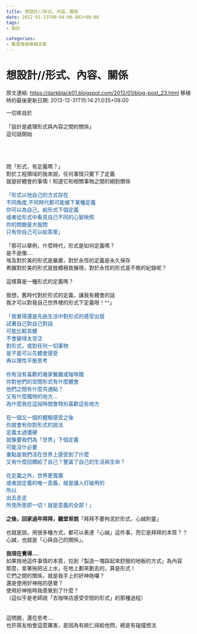 ```yaml
---
title: 想設計//形式、內容、關係
date: 2012-01-23T00:04:00.002+08:00
tags: 
- 設計

categories:
- 舊部落格移植文章
---
```


# 想設計//形式、內容、關係

原文連結: https://darkblack01.blogspot.com/2012/01/blog-post_23.html
移植時的最後更新日期: 2013-12-31T15:14:21.035+08:00

一切來自於<br /><br />「設計是處理形式與內容之間的關係」<br />這句話開始<br /><br /><a name='more'></a><br /><br /><br />問「形式，有定義嗎？」<br />對於工程領域的我來說，任何事情只要下了定義<br />就是好體會的事情！知道它和相關事物之間的絕對關係<br /><br /><span style="color: #0b5394;">「形式以他自己的方式存在<br />不同角度,不同時代都可能被下某種定義<br />你可以為自己，給形式下個定義<br />或者從形式中看見自己不同的心智映照<br />你的問題是大哉問<br />只有你自己可以給答案」</span><br /><br />「那可以舉例，什麼時代，形式是如何定義嗎？<br />是不是像....<br />埃及對於美的形式是嚴肅，對於永恆的定義是永久保存<br />希臘對於美的形式是肢體極致展現，對於永恆的形式是不敗的紀錄呢？<br /><br />這樣算是一種形式的定義嗎？<br /><br />我想，舊時代對於形式的定義，讓我有體會的話<br />我才可以對我自己世界裡的形式下定義呀！^^」<br /><br /><span style="color: #0b5394;">「我覺得還是先由生活中對形式的感受出發<br />試著自己對自己對話<br />可能比較具體<br />不會變得太空泛<br />對形式，或對任何一切事物<br />是不是可以先體會感受<br />再以理性平衡思考<br /><br />你有沒有喜歡的幾家餐廳或咖啡館<br />你對他們的空間形式有什麼體會<br />他們之間有什麼共通點？<br />又有什麼獨特的地方...<br />為什麼我在這段時間會特別喜歡這些地方<br /><br />在一個又一個的體驗感受之後<br />你就會有你對形式的說法<br />定義太過僵硬<br />就像要我們為「世界」下個定義<br />可能沒什必要<br />重點是我們活在世界上感受到了什麼<br />又有什麼回饋給了自己？豐富了自己的生活與生命？<br /><br />在定義之外，世界更寬廣<br />或者說定義的唯一意義，就是讓人打破用的<br />所以<br />出去走走<br />所見所思即一切！就是意義的全部！」</span><br /><br /><b>之後，回家過年拜拜，聽堂哥說</b>「拜拜不要拘泥於形式，心誠則靈」<br /><br />也就是說，用很多種方式，都可以表達「心誠」這件事，而它是拜拜的本質？？<br />心誠，也就是「心與自己的關係」。<br /><br /><b>我現在覺得....</b><br />如果拖地這件事情的本質，拉到「製造一塊踩起來舒服的地板的方式」為內容<br />那麼，拿著拖把沾上水，在地上劃來劃去的，算是形式！<br />它們之間的關係，就是我手上的好神拖囉？<br />還是使用好神拖的感覺？<br />使用好神拖時我感覺到了什麼？<br />（這似乎是老師說「去咖啡店感受空間的形式」的那種過程）<br /><br /><br />這問題，還在思考....<br />也許蔣友柏會這麼厲害，是因為有姚仁祿給他問，總是有碰撞想法<br /><br />
